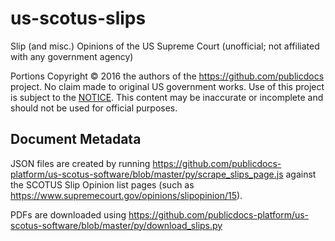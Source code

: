 # us-scotus-slips
Slip (and misc.) Opinions of the US Supreme Court (unofficial; not affiliated with any government agency)


Portions Copyright © 2016 the authors of the https://github.com/publicdocs project. No claim made to original US government works. Use of this project is subject to the [NOTICE](https://publicdocs.github.io/notice/NOTICE.txt). This content may be inaccurate or incomplete and should not be used for official purposes.

## Document Metadata

JSON files are created by running https://github.com/publicdocs-platform/us-scotus-software/blob/master/py/scrape_slips_page.js against the SCOTUS Slip Opinion list pages (such as https://www.supremecourt.gov/opinions/slipopinion/15).

PDFs are downloaded using https://github.com/publicdocs-platform/us-scotus-software/blob/master/py/download_slips.py
